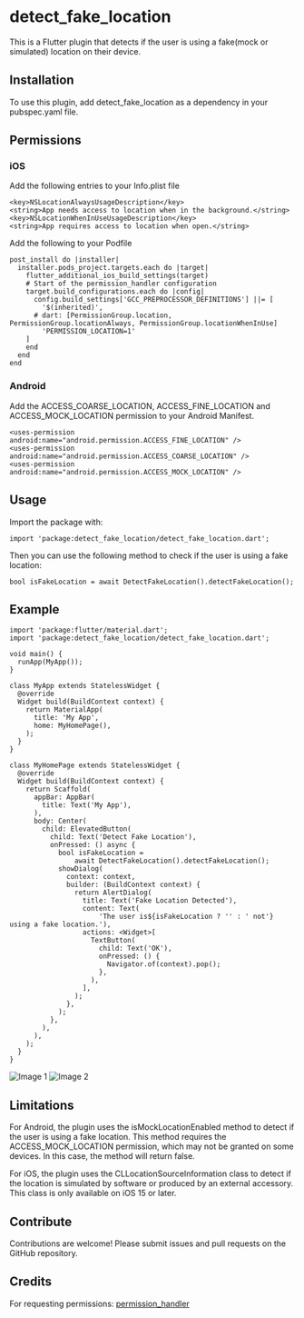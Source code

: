 # detect_fake_location

This is a Flutter plugin that detects if the user is using a fake(mock or simulated) location on their device.

## Installation

To use this plugin, add detect_fake_location as a dependency in your pubspec.yaml file.

## Permissions

### iOS
Add the following entries to your Info.plist file
```
<key>NSLocationAlwaysUsageDescription</key>
<string>App needs access to location when in the background.</string>
<key>NSLocationWhenInUseUsageDescription</key>
<string>App requires access to location when open.</string>
```
Add the following to your Podfile
```
post_install do |installer|
  installer.pods_project.targets.each do |target|
    flutter_additional_ios_build_settings(target)
    # Start of the permission_handler configuration
    target.build_configurations.each do |config|
      config.build_settings['GCC_PREPROCESSOR_DEFINITIONS'] ||= [
        '$(inherited)',
      # dart: [PermissionGroup.location, PermissionGroup.locationAlways, PermissionGroup.locationWhenInUse]
        'PERMISSION_LOCATION=1'
    ]
    end
  end
end
```

### Android
Add the ACCESS_COARSE_LOCATION, ACCESS_FINE_LOCATION and ACCESS_MOCK_LOCATION permission to your Android Manifest.
```
<uses-permission android:name="android.permission.ACCESS_FINE_LOCATION" />
<uses-permission android:name="android.permission.ACCESS_COARSE_LOCATION" />
<uses-permission android:name="android.permission.ACCESS_MOCK_LOCATION" />
```

## Usage
Import the package with:

```
import 'package:detect_fake_location/detect_fake_location.dart';
```

Then you can use the following method to check if the user is using a fake location:

```
bool isFakeLocation = await DetectFakeLocation().detectFakeLocation();
```

## Example
```
import 'package:flutter/material.dart';
import 'package:detect_fake_location/detect_fake_location.dart';

void main() {
  runApp(MyApp());
}

class MyApp extends StatelessWidget {
  @override
  Widget build(BuildContext context) {
    return MaterialApp(
      title: 'My App',
      home: MyHomePage(),
    );
  }
}

class MyHomePage extends StatelessWidget {
  @override
  Widget build(BuildContext context) {
    return Scaffold(
      appBar: AppBar(
        title: Text('My App'),
      ),
      body: Center(
        child: ElevatedButton(
          child: Text('Detect Fake Location'),
          onPressed: () async {
            bool isFakeLocation =
                await DetectFakeLocation().detectFakeLocation();
            showDialog(
              context: context,
              builder: (BuildContext context) {
                return AlertDialog(
                  title: Text('Fake Location Detected'),
                  content: Text(
                      'The user is${isFakeLocation ? '' : ' not'} using a fake location.'),
                  actions: <Widget>[
                    TextButton(
                      child: Text('OK'),
                      onPressed: () {
                        Navigator.of(context).pop();
                      },
                    ),
                  ],
                );
              },
            );
          },
        ),
      ),
    );
  }
}

```

![Image 1](images/image1.PNG)
![Image 2](images/image2.PNG)

## Limitations
For Android, the plugin uses the isMockLocationEnabled method to detect if the user is using a fake location. This method requires the ACCESS_MOCK_LOCATION permission, which may not be granted on some devices. In this case, the method will return false.

For iOS, the plugin uses the CLLocationSourceInformation class to detect if the location is simulated by software or produced by an external accessory. This class is only available on iOS 15 or later.

## Contribute
Contributions are welcome! Please submit issues and pull requests on the GitHub repository.

## Credits
For requesting permissions:  [permission_handler](https://pub.dev/packages/permission_handler)
